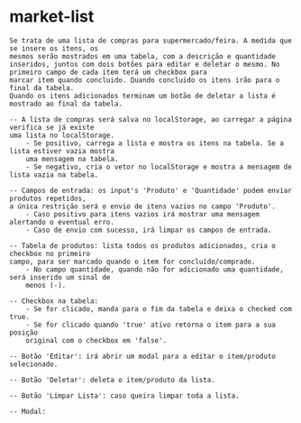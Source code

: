 # market-list
    Se trata de uma lista de compras para supermercado/feira. A medida que se insere os itens, os
    mesmos serão mostrados em uma tabela, com a descrição e quantidade inseridos, juntos com dois botões para editar e deletar o mesmo. No primeiro campo de cada item terá um checkbox para 
    marcar item quando concluido. Quando concluido os itens irão para o final da tabela.
    Quando os itens adicionados terminam um botão de deletar a lista é mostrado ao final da tabela.   

    -- A lista de compras será salva no localStorage, ao carregar a página verifica se já existe 
    uma lista no localStorage. 
        - Se positivo, carrega a lista e mostra os itens na tabela. Se a lista estiver vazia mostra
        uma mensagem na tabela. 
        - Se negativo, cria o vetor no localStorage e mostra a mensagem de lista vazia na tabela.

    -- Campos de entrada: os input's 'Produto' e 'Quantidade' podem enviar produtos repetidos, 
    a única restrição será o envio de itens vazios no campo 'Produto'.
        - Caso positivo para itens vazios irá mostrar uma mensagem alertando o eventual erro.
        - Caso de envio com sucesso, irá limpar os campos de entrada.

    -- Tabela de produtos: lista todos os produtos adicionados, cria o checkbox no primeiro
    campo, para ser marcado quando o item for concluído/comprado. 
        - No campo quantidade, quando não for adicionado uma quantidade, será inserido um sinal de
        menos (-).

    -- Checkbox na tabela:   
        - Se for clicado, manda para o fim da tabela e deixa o checked com true.
        - Se for clicado quando 'true' ativo retorna o item para a sua posição
        original com o checkbox em 'false'.

    -- Botão 'Editar': irá abrir um modal para a editar o item/produto selecionado.

    -- Botão 'Deletar': deleta o item/produto da lista.

    -- Botão 'Limpar Lista': caso queira limpar toda a lista.
    
    -- Modal: 